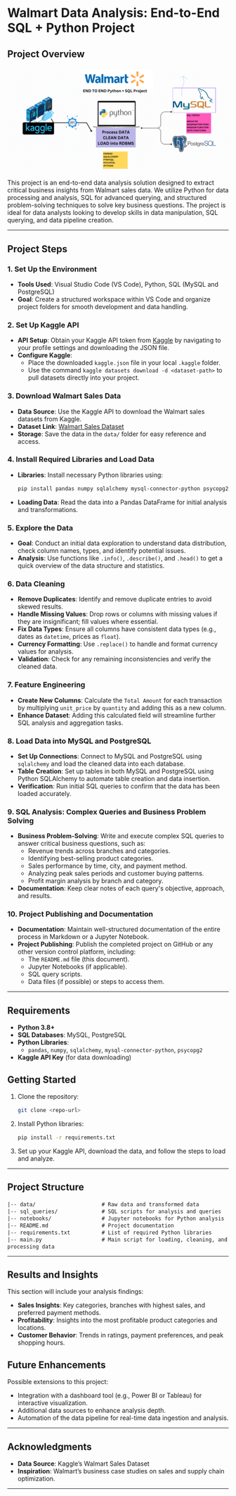 # Walmart Data Analysis: End-to-End SQL + Python Project

## Project Overview

![Project Pipeline](https://github.com/Kushagra6265/Walmart_Data_Analysis/blob/main/walmart_project-piplelines.png)


This project is an end-to-end data analysis solution designed to extract critical business insights from Walmart sales data. We utilize Python for data processing and analysis, SQL for advanced querying, and structured problem-solving techniques to solve key business questions. The project is ideal for data analysts looking to develop skills in data manipulation, SQL querying, and data pipeline creation.

---

## Project Steps

### 1. Set Up the Environment
   - **Tools Used**: Visual Studio Code (VS Code), Python, SQL (MySQL and PostgreSQL)
   - **Goal**: Create a structured workspace within VS Code and organize project folders for smooth development and data handling.

### 2. Set Up Kaggle API
   - **API Setup**: Obtain your Kaggle API token from [Kaggle](https://www.kaggle.com/) by navigating to your profile settings and downloading the JSON file.
   - **Configure Kaggle**: 
      - Place the downloaded `kaggle.json` file in your local `.kaggle` folder.
      - Use the command `kaggle datasets download -d <dataset-path>` to pull datasets directly into your project.

### 3. Download Walmart Sales Data
   - **Data Source**: Use the Kaggle API to download the Walmart sales datasets from Kaggle.
   - **Dataset Link**: [Walmart Sales Dataset](https://www.kaggle.com/najir0123/walmart-10k-sales-datasets)
   - **Storage**: Save the data in the `data/` folder for easy reference and access.

### 4. Install Required Libraries and Load Data
   - **Libraries**: Install necessary Python libraries using:
     ```bash
     pip install pandas numpy sqlalchemy mysql-connector-python psycopg2
     ```
   - **Loading Data**: Read the data into a Pandas DataFrame for initial analysis and transformations.

### 5. Explore the Data
   - **Goal**: Conduct an initial data exploration to understand data distribution, check column names, types, and identify potential issues.
   - **Analysis**: Use functions like `.info()`, `.describe()`, and `.head()` to get a quick overview of the data structure and statistics.

### 6. Data Cleaning
   - **Remove Duplicates**: Identify and remove duplicate entries to avoid skewed results.
   - **Handle Missing Values**: Drop rows or columns with missing values if they are insignificant; fill values where essential.
   - **Fix Data Types**: Ensure all columns have consistent data types (e.g., dates as `datetime`, prices as `float`).
   - **Currency Formatting**: Use `.replace()` to handle and format currency values for analysis.
   - **Validation**: Check for any remaining inconsistencies and verify the cleaned data.

### 7. Feature Engineering
   - **Create New Columns**: Calculate the `Total Amount` for each transaction by multiplying `unit_price` by `quantity` and adding this as a new column.
   - **Enhance Dataset**: Adding this calculated field will streamline further SQL analysis and aggregation tasks.

### 8. Load Data into MySQL and PostgreSQL
   - **Set Up Connections**: Connect to MySQL and PostgreSQL using `sqlalchemy` and load the cleaned data into each database.
   - **Table Creation**: Set up tables in both MySQL and PostgreSQL using Python SQLAlchemy to automate table creation and data insertion.
   - **Verification**: Run initial SQL queries to confirm that the data has been loaded accurately.

### 9. SQL Analysis: Complex Queries and Business Problem Solving
   - **Business Problem-Solving**: Write and execute complex SQL queries to answer critical business questions, such as:
     - Revenue trends across branches and categories.
     - Identifying best-selling product categories.
     - Sales performance by time, city, and payment method.
     - Analyzing peak sales periods and customer buying patterns.
     - Profit margin analysis by branch and category.
   - **Documentation**: Keep clear notes of each query's objective, approach, and results.

### 10. Project Publishing and Documentation
   - **Documentation**: Maintain well-structured documentation of the entire process in Markdown or a Jupyter Notebook.
   - **Project Publishing**: Publish the completed project on GitHub or any other version control platform, including:
     - The `README.md` file (this document).
     - Jupyter Notebooks (if applicable).
     - SQL query scripts.
     - Data files (if possible) or steps to access them.

---

## Requirements

- **Python 3.8+**
- **SQL Databases**: MySQL, PostgreSQL
- **Python Libraries**:
  - `pandas`, `numpy`, `sqlalchemy`, `mysql-connector-python`, `psycopg2`
- **Kaggle API Key** (for data downloading)

## Getting Started

1. Clone the repository:
   ```bash
   git clone <repo-url>
   ```
2. Install Python libraries:
   ```bash
   pip install -r requirements.txt
   ```
3. Set up your Kaggle API, download the data, and follow the steps to load and analyze.

---

## Project Structure

```plaintext
|-- data/                     # Raw data and transformed data
|-- sql_queries/              # SQL scripts for analysis and queries
|-- notebooks/                # Jupyter notebooks for Python analysis
|-- README.md                 # Project documentation
|-- requirements.txt          # List of required Python libraries
|-- main.py                   # Main script for loading, cleaning, and processing data
```
---

## Results and Insights

This section will include your analysis findings:
- **Sales Insights**: Key categories, branches with highest sales, and preferred payment methods.
- **Profitability**: Insights into the most profitable product categories and locations.
- **Customer Behavior**: Trends in ratings, payment preferences, and peak shopping hours.

## Future Enhancements

Possible extensions to this project:
- Integration with a dashboard tool (e.g., Power BI or Tableau) for interactive visualization.
- Additional data sources to enhance analysis depth.
- Automation of the data pipeline for real-time data ingestion and analysis.

---

## Acknowledgments

- **Data Source**: Kaggle’s Walmart Sales Dataset
- **Inspiration**: Walmart’s business case studies on sales and supply chain optimization.

---

